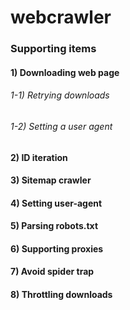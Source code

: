 # webcrawler

### Supporting items
#### 1) Downloading web page 
###### 1-1) Retrying downloads	
###### 1-2) Setting a user agent		
#### 2) ID iteration
#### 3) Sitemap crawler
#### 4) Setting user-agent
####  5) Parsing robots.txt
#### 6) Supporting proxies
#### 7) Avoid spider trap
#### 8) Throttling downloads
